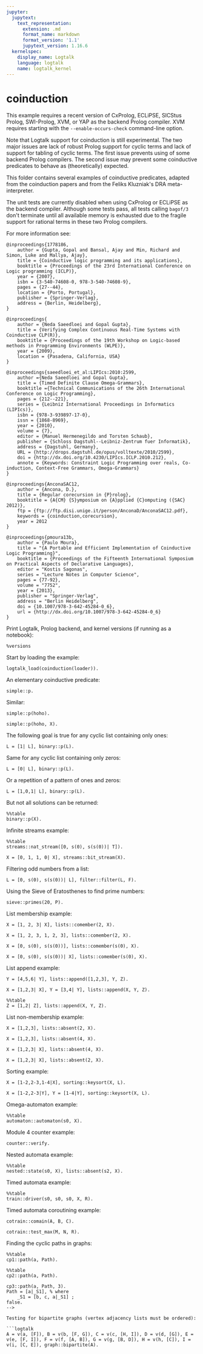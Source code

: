 ```yaml
---
jupyter:
  jupytext:
    text_representation:
      extension: .md
      format_name: markdown
      format_version: '1.1'
      jupytext_version: 1.16.6
  kernelspec:
    display_name: Logtalk
    language: logtalk
    name: logtalk_kernel
---
```


<!--
________________________________________________________________________

This file is part of Logtalk <https://logtalk.org/>  
SPDX-FileCopyrightText: 1998-2025 Paulo Moura <pmoura@logtalk.org>  
SPDX-License-Identifier: Apache-2.0

Licensed under the Apache License, Version 2.0 (the "License");
you may not use this file except in compliance with the License.
You may obtain a copy of the License at

    http://www.apache.org/licenses/LICENSE-2.0

Unless required by applicable law or agreed to in writing, software
distributed under the License is distributed on an "AS IS" BASIS,
WITHOUT WARRANTIES OR CONDITIONS OF ANY KIND, either express or implied.
See the License for the specific language governing permissions and
limitations under the License.
________________________________________________________________________
-->

# coinduction

This example requires a recent version of CxProlog, ECLiPSE, SICStus Prolog,
SWI-Prolog, XVM, or YAP as the backend Prolog compiler. XVM requires starting
with the `--enable-occurs-check` command-line option.

Note that Logtalk support for coinduction is still experimental. The two major
issues are lack of robust Prolog support for cyclic terms and lack of support
for tabling of cyclic terms. The first issue prevents using of some backend
Prolog compilers. The second issue may prevent some coinductive predicates to
behave as (theoretically) expected.

This folder contains several examples of coinductive predicates, adapted from
the coinduction papers and from the Feliks Kluzniak's DRA meta-interpreter.

The unit tests are currently disabled when using CxProlog or ECLiPSE as the
backend compiler. Although some tests pass, all tests calling `bagof/3` don't
terminate until all available memory is exhausted due to the fragile support
for rational terms in these two Prolog compilers.

For more information see:

```text
@inproceedings{1778186,
	author = {Gupta, Gopal and Bansal, Ajay and Min, Richard and Simon, Luke and Mallya, Ajay},
	title = {Coinductive logic programming and its applications},
	booktitle = {Proceedings of the 23rd International Conference on Logic programming (ICLP)},
	year = {2007},
	isbn = {3-540-74608-0, 978-3-540-74608-9},
	pages = {27--44},
	location = {Porto, Portugal},
	publisher = {Springer-Verlag},
	address = {Berlin, Heidelberg},
}

@inproceedings{
	author = {Neda Saeedloei and Gopal Gupta},
	title = {Verifying Complex Continuous Real-Time Systems with Coinductive CLP(R)},
	booktitle = {Proceedings of the 19th Workshop on Logic-based methods in Programming Environments (WLPE)},
	year = {2009},
	location = {Pasadena, California, USA}
}

@inproceedings{saeedloei_et_al:LIPIcs:2010:2599,
	author ={Neda Saeedloei and Gopal Gupta},
	title = {Timed Definite Clause Omega-Grammars},
	booktitle ={Technical Communications of the 26th International Conference on Logic Programming},
	pages = {212--221},
	series = {Leibniz International Proceedings in Informatics (LIPIcs)},
	isbn = {978-3-939897-17-0},
	issn = {1868-8969},
	year = {2010},
	volume = {7},
	editor = {Manuel Hermenegildo and Torsten Schaub},
	publisher = {Schloss Dagstuhl--Leibniz-Zentrum fuer Informatik},
	address = {Dagstuhl, Germany},
	URL = {http://drops.dagstuhl.de/opus/volltexte/2010/2599},
	doi = {http://dx.doi.org/10.4230/LIPIcs.ICLP.2010.212},
	annote = {Keywords: Constraint Logic Programming over reals, Co-induction, Context-Free Grammars, Omega-Grammars}
}

@inproceedings{AnconaSAC12,
	author = {Ancona, D.},
	title = {Regular corecursion in {P}rolog},
	booktitle = {A{CM} {S}ymposium on {A}pplied {C}omputing ({SAC} 2012)},
	ftp = {ftp://ftp.disi.unige.it/person/AnconaD/AnconaSAC12.pdf},
	keywords = {coinduction,corecursion},
	year = 2012
}

@inproceedings{pmoura13b,
	author = {Paulo Moura},
	title = "{A Portable and Efficient Implementation of Coinductive Logic Programming}",
	booktitle = {Proceedings of the Fifteenth International Symposium on Practical Aspects of Declarative Languages},
	editor = "Kostis Sagonas",
	series = "Lecture Notes in Computer Science",
	pages = {77-92},
	volume = "7752",
	year = {2013},
	publisher = "Springer-Verlag",
	address = "Berlin Heidelberg",
	doi = {10.1007/978-3-642-45284-0_6},
	url = {http://dx.doi.org/10.1007/978-3-642-45284-0_6}
}
```

Print Logtalk, Prolog backend, and kernel versions (if running as a notebook):

```logtalk
%versions
```

Start by loading the example:

```logtalk
logtalk_load(coinduction(loader)).
```

An elementary coinductive predicate:

```logtalk
simple::p.
```

<!--
true ;
false.
-->

Similar:

```logtalk
simple::p(hoho).
```

<!--
true ;
false.
-->

```logtalk
simple::p(hoho, X).
```

<!--
X = hoho ;
false.
-->

The following goal is true for any cyclic list containing only ones:

```logtalk
L = [1| L], binary::p(L).
```

<!--
L = [1|L] ;
false.
-->

Same for any cyclic list containing only zeros:

```logtalk
L = [0| L], binary::p(L).
```

<!--
L = [0|L] ;
false.
-->

Or a repetition of a pattern of ones and zeros:

```logtalk
L = [1,0,1| L], binary::p(L).
```

<!--
L = [1, 0, 1|L] ;
false.
-->

But not all solutions can be returned:

```logtalk
%%table
binary::p(X).
```

<!--
X = [0|X] ;
X = [1|X] ;
false.
-->

Infinite streams example:

```logtalk
%%table
streams::nat_stream([0, s(0), s(s(0))| T]).
```

<!--
T = [s(s(0))|T] ;
T = [s(0), s(s(0))|T] ;
T = [0, s(0), s(s(0))|T] ;
false.
-->

```logtalk
X = [0, 1, 1, 0| X], streams::bit_stream(X).
```

<!--
X = [0, 1, 1, 0|X] ;
false.
-->

Filtering odd numbers from a list:

```logtalk
L = [0, s(0), s(s(0))| L], filter::filter(L, F).
```

<!--
L = [0, s(0), s(s(0))|L], F = [0, s(s(0))|F] ;
false.
-->

Using the Sieve of Eratosthenes to find prime numbers:

```logtalk
sieve::primes(20, P).
```

<!--
P = [2, 3|_S1], % where
    _S1 = [5, 7, 11, 13, 17, 19, 2, 3|_S1] ;
false.
-->

List membership example:

```logtalk
X = [1, 2, 3| X], lists::comember(2, X).
```

<!--
X = [1, 2, 3|X] ;
false.
-->

```logtalk
X = [1, 2, 3, 1, 2, 3], lists::comember(2, X).
```

<!--
false.

```logtalk
%%table
X = [1, 2, 3| X], lists::comember(Y, X).
```

<!--
X = [1, 2, 3|X], Y = 1 ;
X = [1, 2, 3|X], Y = 2 ;
X = [1, 2, 3|X], Y = 3 ;
false.
-->

```logtalk
X = [0, s(0), s(s(0))], lists::comember(s(0), X).
```

<!--
false.
-->

```logtalk
X = [0, s(0), s(s(0))| X], lists::comember(s(0), X).
```

<!--
X = [0, s(0), s(s(0))|X] ;
false.
-->

List append example:

```logtalk
Y = [4,5,6| Y], lists::append([1,2,3], Y, Z).
```

<!--
Y = [4, 5, 6|Y], Z = [1, 2, 3, 4, 5, 6|Y].
-->

```logtalk
X = [1,2,3| X], Y = [3,4| Y], lists::append(X, Y, Z).
```

<!--
X = [1, 2, 3|X],
Y = [3, 4|Y],
Z = [1|_S1], % where
    _S1 = [2, 3, 1|_S1] ;
false.
-->

```logtalk
%%table
Z = [1,2| Z], lists::append(X, Y, Z).
```

<!--
Z = Y, Y = [1, 2|Y], X = [] ;
Z = [1, 2|Z], X = [1], Y = [2|Z] ;
Z = X, X = [1, 2|X] ;
false.
-->

List non-membership example:

```logtalk
X = [1,2,3], lists::absent(2, X).
```

<!--
false.
-->

```logtalk
X = [1,2,3], lists::absent(4, X).
```

<!--
false.
-->

```logtalk
X = [1,2,3| X], lists::absent(4, X).
```

<!--
X = [1, 2, 3|X] ;
false.
-->

```logtalk
X = [1,2,3| X], lists::absent(2, X).
```

<!--
false.
-->

Sorting example:

```logtalk
X = [1-2,2-3,1-4|X], sorting::keysort(X, L).
```

<!--
X = [1-2, 2-3, 1-4|X],
L = [1-2|_S1], % where
    _S1 = [1-2|_S1] .
-->

```logtalk
X = [1-2,2-3|Y], Y = [1-4|Y], sorting::keysort(X, L).
```

<!--
X = [1-2, 2-3|_S1], % where
    _S1 = [1-4|_S1],
Y = [1-4|_S1],
L = [1-2|_S2], % where
    _S2 = [1-4|_S2] .
-->

Omega-automaton example:

```logtalk
%%table
automaton::automaton(s0, X).
```

<!--
X = [a, b, c, d|X] ;
X = [a, b, e|X] ;
false.
-->

Module 4 counter example:

```logtalk
counter::verify.
```

<!--
true.
-->

Nested automata example:

```logtalk
%%table
nested::state(s0, X), lists::absent(s2, X).
```

<!--
X = [s0|_S1], % where
    _S1 = [s1|_S1] ;
X = [s0, s3|X] ;
false.
-->

Timed automata example:

```logtalk
%%table
train::driver(s0, s0, s0, X, R).
```

<!--
X = [approach, lower|_S1], % where
    _S1 = [down, in, out, exit, raise, approach, up, lower|_S1],
R = [ (approach, 0), (lower, 1.0)|_S2], % where
    _S2 = [ (down, _G4969), (in, _G4975), (out, _G4981), (exit, _G4987), (raise, _G4993), (approach, _G4999), (up, _G5005), (lower, 1.0)|_S2],
{_G5024>0.0, _G5033= ... + ... + _G5049+_G5046+_G5043-_G5040+_G5024, _G5040> -1.0, _G5040<0.0, _G5078= ... + ... + _G5046+_G5043, _G5093>0.0, _G5005= ... - ..., ... = ..., ..., ...} ;
X = [approach|_S1], % where
    _S1 = [lower, down, in, out, exit, raise, up, approach|_S1],
R = [ (approach, 0)|_S2], % where
    _S2 = [ (lower, 1.0), (down, _G4919), (in, _G4925), (out, _G4931), (exit, _G4937), (raise, _G4943), (up, _G4949), (approach, 0)|_S2],
{_G4965>0.0, _G4974=_G4925+_G4990+_G4987+_G4984+_G4981+_G4965, _G4995=_G4925+_G4990+_G4987+_G4984, _G4981>1.0, _G4981<2.0, _G4949= ... + ... + _G4981, _G5046= ... + ..., ... > ..., ..., ...} ;
false.
-->

Timed automata coroutining example:

```logtalk
cotrain::comain(A, B, C).
```

<!--
A = [approach, in, out, exit|A], B = [approach, exit|B], C = [lower, raise|C] ;
false.
-->

```logtalk
cotrain::test_max(M, N, R).
```

<!--
R = [ (approach, 0), (lower, 1.0), (down, _G3563), (in, _G3569), (out, _G3575), (exit, _G3581), (raise, _G3587), (up, _G3593)],
{_G3600>0.0, M= ... + ... + _G3625+_G3622+_G3619+_G3616+_G3600, _G3635>0.0, N= ... + ... + _G3619+_G3616-_G3635, ... - ... - _G3616+_G3635< -0.0, _G3697>0.0, _G3706= ... + ..., ... > ..., ..., ...} ;
false.
-->

Finding the cyclic paths in graphs:

```logtalk
%%table
cp1::path(a, Path).
```

<!--
Path = [a, b|_S1], % where
    _S1 = [b|_S1] ;
Path = [a, b, c, d|_S1], % where
    _S1 = [d|_S1] ;
Path = [a|_S1], % where
    _S1 = [b, c, a|_S1] ;
false.
-->

```logtalk
%%table
cp2::path(a, Path).
```

<!--
Path = [a|_S1], % where
    _S1 = [b, c, a|_S1] ;
Path = [a|_S1], % where
    _S1 = [b, c, d, a|_S1] ;
false.
-->

```logtalk
cp3::path(a, Path, 3).
Path = [a|_S1], % where
    _S1 = [b, c, a|_S1] ;
false.
-->

Testing for bipartite graphs (vertex adjacency lists must be ordered):

```logtalk
A = v(a, [F]), B = v(b, [F, G]), C = v(c, [H, I]), D = v(d, [G]), E = v(e, [F, I]), F = v(f, [A, B]), G = v(g, [B, D]), H = v(h, [C]), I = v(i, [C, E]), graph::bipartite(A).
```

<!--
A = v(a, [_S1]), % where
    _S1 = v(f, [v(a, [_S1]), v(b, [_S1, _S2])]),
    _S2 = v(g, [v(b, [_S1, _S2]), v(d, [_S2])]),
F = v(f, [v(a, [_S1]), v(b, [_S1, _S2])]),
B = v(b, [_S1, _S2]),
G = v(g, [v(b, [_S1, _S2]), v(d, [_S2])]),
C = _S3, % where
    _S3 = v(c, [v(h, [_S3]), _S4]),
    _S4 = v(i, [_S3, v(e, [_S1, _S4])]),
H = v(h, [_S3]),
I = v(i, [_S3, v(e, [_S1, _S4])]),
D = v(d, [_S2]),
E = v(e, [_S1, _S4]) ;
false.
-->
